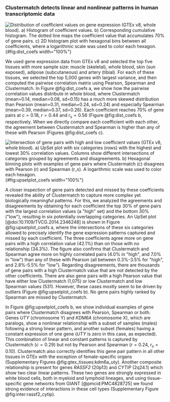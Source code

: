### Clustermatch detects linear and nonlinear patterns in human transcriptomic data

![
**Distribution of coefficient values on gene expression (GTEx v8, whole blood).**
**a)** Histogram of coefficient values.
**b)** Corresponding cumulative histogram. The dotted line maps the coefficient value that accumulates 70% of gene pairs.
**c)** 2D histogram plot with hexagonal bins between all coefficients, where a logarithmic scale was used to color each hexagon.
](images/coefs_comp/gtex_whole_blood/dist-main.svg "Distribution of coefficient values"){#fig:dist_coefs width="100%"}


We used gene expression data from GTEx v8 and selected the top five tissues with more sample size: muscle (skeletal), whole blood, skin (sun exposed), adipose (subcutaneous) and artery (tibial).
For each of these tissues, we selected the top 5,000 genes with largest variance, and then computed the pairwise correlation matrix using Pearson, Spearman and Clustermatch.
In Figure @fig:dist_coefs a, we show how the pairwise correlation values distribute in whole blood, where Clustermatch (mean=0.14, median=0.08, sd=0.15) has a much more skewed distribution than Pearson (mean=0.31, median=0.24, sd=0.24) and especially Spearman (mean=0.39, median=0.37, sd=0.26).
Each coefficient reaches 70% of gene pairs at $c=0.18$, $r=0.44$ and $r_s=0.56$ (Figure @fig:dist_coefs b, respectively.
When we directly compare each coefficient with each other, the agreement between Clustermatch and Spearman is higher than any of these with Pearson (Figures @fig:dist_coefs c).


![
**Intersection of gene pairs with high and low coefficient values (GTEx v8, whole blood).**
**a)** UpSet plot with six categories (rows) with the highest and lowest 30% correlation values.
Columns show different intersections of categories grouped by agreements and disagreements.
**b)** Hexagonal binning plots with examples of gene pairs where Clustermatch ($c$) disagrees with Pearson ($r$) and Spearman ($r_s$).
A logarithmic scale was used to color each hexagon.
](images/coefs_comp/gtex_whole_blood/upsetplot-main.svg "Intersection of gene pairs"){#fig:upsetplot_coefs width="100%"}


A closer inspection of gene pairs detected and missed by these coefficients revealed the ability of Clustermatch to capture more complex yet biologically meaningful patterns.
For this, we analyzed the agreements and disagreements by obtaining for each coefficient the top 30% of gene pairs with the largest correlation values (a "high" set) and the bottom 30% ("low"), resulting in six potentially overlapping categories.
An UpSet plot [@doi:10.1109/TVCG.2014.2346248] is shown in Figure @fig:upsetplot_coefs a, where the intersections of these six categories allowed to precisely identify the gene expression patterns captured and missed by each coefficient.
The three coefficients agree more on gene pairs with a high correlation value (42.1%) than on those with no relationship (34.3%).
The figure also confirms that Clustermatch and Spearman agree more on highly correlated pairs (4.0% in "high", and 7.0% in "low") than any of these with Pearson (all between 0.3%-3.5% for "high", and 2.8%-5.5% for "low").
Regarding disagreements, there are thousands of gene pairs with a high Clustermatch value that are not detected by the other coefficients.
There are also gene pairs with a high Pearson value that have either low Clustermatch (1,075) or low Clustermatch and low Spearman values (531).
However, these cases mostly seem to be driven by outliers (Figure @fig:upsetplot_coefs b).
No gene pairs highly ranked by Spearman are missed by Clustermatch.


In Figure @fig:upsetplot_coefs b, we show individual examples of gene pairs where Clustermatch disagrees with Pearson, Spearman or both.
Genes *UTY* (chromosome Y) and *KDM6A* (chromosome X), which are paralogs, show a nonlinear relationship with a subset of samples (males) following a strong linear pattern, and another subset (females) having a constant expression of one gene (*UTY* is zero in this case, as expected).
This combination of linear and constant patterns is captured by Clustermatch ($c=0.29$) but not by Pearson and Spearman ($r=0.24$, $r_s=0.10$).
Clustermatch also correctly identifies this gene pair pattern in all other tissues in GTEx with the exception of female-specific organs (Supplementary Figures @fig:gtex_tissues:kdm6a_uty).
Another composite relationship is present for genes *RASSF2* (20p13) and *CYTIP* (2q24.1) which show two clear linear patterns.
These two genes are strongly expressed in white blood cells, both in myeloid and lymphoid lineages, and using tissue-specific gene networks from GIANT [@pmcid:PMC4828725] we found strong evidence of interactions in these cell types (Supplementary Figure @fig:inter:rassf2_cytip).

<!--
SDS / IFNG:
    https://hb.flatironinstitute.org/gene/10993+3458
    expressed in leukocyte, blood, lymphocyte, spleen
    serine seems to be essential for T cell expansion: https://www.cell.com/cell-metabolism/pdfExtended/S1550-4131(16)30644-1

JUN / APOC1:
    https://hb.flatironinstitute.org/gene/3725+341
    both expressed in blood, liver, leukocyte
    both seem to be very related to the regulation of immune response

BAG3 / NRADDP:
    maybe remove this because NRADDP is pseudo gene
        and it is not present in GIANT

UTY / KDM6A:
    these are from chr Y and X
    easy explanation

RASSF2 / CYTIP:
    https://hb.flatironinstitute.org/gene/9770+9595
    both expressed in peripheral blood (super strong), leukocyte (super strong), blood, etc etc (super strong)

AC068... / KLHL21:
    maybe remove? I can't fine AC068... gene

the other two gene pairs detected by Pearson do not interact much in GIANT
 -->

